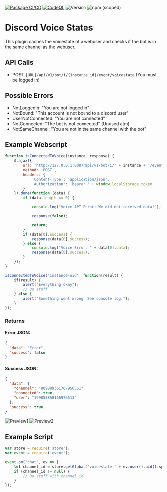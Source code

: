 [![Package CI/CD](https://github.com/SinusBot-Scripts/Discord-Voice-State/actions/workflows/npm-publish.yml/badge.svg)](https://github.com/SinusBot-Scripts/Discord-Voice-State/actions/workflows/npm-publish.yml)
[![CodeQL](https://github.com/SinusBot-Scripts/Discord-Voice-State/actions/workflows/codeql-analysis.yml/badge.svg)](https://github.com/SinusBot-Scripts/Discord-Voice-State/actions/workflows/codeql-analysis.yml)
![Version](https://img.shields.io/github/package-json/v/sinusbot-scripts/discord-voice-state)
![npm (scoped)](https://img.shields.io/npm/v/@sinusbot-scripts/discord-voice-state)

# Discord Voice States

This plugin caches the voicestate of a webuser and checks if the bot is in the same channel as the webuser.

## API Calls
- POST `{URL}/api/v1/bot/i/{instance_id}/event/voicestate` (You must be logged in)

## Possible Errors
- NotLoggedIn: "You are not logged in"
- NotBound: "This account is not bound to a discord user"
- UserNotConnected: "You are not connected"
- NotConnected: "The bot is not connected" (Unused atm)
- NotSameChannel: "You are not in the same channel with the bot"

## Example Webscript
```js
function isConnectedToVoice(instance, response) {
    $.ajax({
        url: 'http://127.0.0.1:8087/api/v1/bot/i/' + instance + '/event/voicestate',
        method: 'POST',
        headers: {
            'Content-Type': 'application/json',
            'Authorization': 'bearer ' + window.localStorage.token
        }
    }).done(function (data) {
        if (data.length == 0) {

            console.log("Voice API Error: We did not received data!");

            response(false);

            return;
        }
        if (data[0].success) {
            response(data[0].success);
        } else {
            console.log("Voice Error: " + data[0].data);
            response(data[0].success);
        }
    });
}
```

```js
isConnectedToVoice("instance-uid", function(result) {
    if(result) {
        alert("Everything okay");
        // Do stuff
    } else {
        alert("Something went wrong. See console log.");
    }
});
```

### Returns

#### Error JSON:
```json
{
  "data": "Error",
  "success": false
}
```

#### Success JSON:
```json
{
  "data": {
    "channel": "809889361767956551",
    "connected": true,
    "user": "199858858166976513"
  },
  "success": true
}
```
![Preview1](https://forum.sinusbot.com/attachments/1623708297457-png.4407)
![Preview2](https://forum.sinusbot.com/attachments/1623708303454-png.4408)

## Example Script
```js
var store = require('store');
var event = require('event');

event.on('chat', ev => {
    let channel_id = store.getGlobal('voicestate-' + ev.user().uid().split("/").pop());
    if (channel_id != null) {
        // Do stuff with channel_id
    }
});
```
